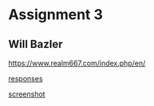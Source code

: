 # Assignment 3

## Will Bazler

https://www.realm667.com/index.php/en/

[responses](./responses.txt)

[screenshot](./step4.png)
